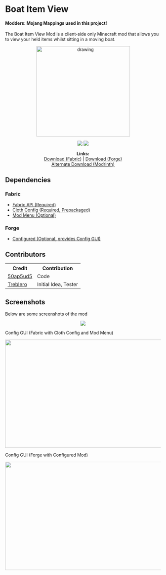 # Boat Item View
#### Modders: Mojang Mappings used in this project!
The Boat Item View Mod is a client-side only Minecraft mod that allows you to view your held items whilst sitting in a moving boat.

<div style="text-align: center;">
<a href="https://www.curseforge.com/minecraft/mc-mods/boat-item-view/files">
<img src="https://i.imgur.com/WEpq69d.png" alt="drawing" width="303" height="292"/>
</a>
</div>
<p align="center">
  <img src="http://cf.way2muchnoise.eu/versions/boat-item-view.svg">
  <img src="http://cf.way2muchnoise.eu/boat-item-view.svg"> <br>
</p>
<p align="center">
  <b>Links:</b>
  <br>
  <a href="https://www.curseforge.com/minecraft/mc-mods/boat-item-view">Download (Fabric)</a> |
  <a href="https://www.curseforge.com/minecraft/mc-mods/boat-item-view-forge">Download (Forge)</a>
  <br>
  <a href="https://modrinth.com/mod/boat-item-view">Alternate Download (Modrinth)</a>  
</p>

## Dependencies
### Fabric
- <a href="https://www.curseforge.com/minecraft/mc-mods/fabric-api">Fabric API (Required)</a>
- <a href="https://www.curseforge.com/minecraft/mc-mods/cloth-config">Cloth Config (Required, Prepackaged)</a>
- <a href="https://www.curseforge.com/minecraft/mc-mods/modmenu">Mod Menu (Optional)</a>
### Forge
- <a href="https://www.curseforge.com/minecraft/mc-mods/configured">Configured (Optional, provides Config GUI)</a>

## Contributors
<table style="width:50%">
  <tr>
    <th>Credit</th>
    <th>Contribution</th>
  </tr>
  <tr>
    <td><a href="https://twitter.com/50ap5ud5">50ap5ud5</a></td>
    <td>Code</td>
  </tr>
  <tr>
    <td><a href="http://twitch.tv/treblero">Treblero</a></td>
    <td>Initial Idea, Tester</td>
  </tr>
</table>

## Screenshots
Below are some screenshots of the mod
<div style="text-align: center;"> 
<img src="https://i.imgur.com/6s5Kpa6.gif">
</div>

Config GUI (Fabric with Cloth Config and Mod Menu)
<div style="text-align: center;"> 
<img src="https://i.imgur.com/2Mii7r4.png"  width="700" height="350">
</div>

Config GUI (Forge with Configured Mod)
<div style="text-align: center;"> 
<img src="https://i.imgur.com/CqYf7ZY.png"  width="700" height="350">
</div>

